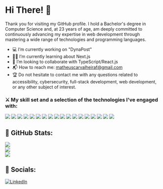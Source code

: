 # Hi There! 👋

Thank you for visiting my GitHub profile. I hold a Bachelor's degree in Computer Science and, at 23 years of age, am deeply committed to continuously advancing my expertise in web development through mastering a wide range of technologies and programming languages.

- 💻 I’m currently working on "DynaPost"
- 🧑‍💻 I’m currently learning about Next.js
- 👔 I’m looking to collaborate with TypeScript/React.js
- 📬 How to reach me: matheuscarvalheiraf@gmail.com
- 🏆 Do not hesitate to contact me with any questions related to accessibility, cybersecurity, full-stack development, web development, or any other subject of interest.

###  ⚔️ My skill set and a selection of the technologies I've engaged with:

<img src="https://img.shields.io/badge/java-%23ED8B00.svg?style=for-the-badge&logo=java&logoColor=white" /> <img src="https://img.shields.io/badge/JavaScript-F7DF1E.svg?style=for-the-badge&logo=JavaScript&logoColor=black" /> <img src="https://img.shields.io/badge/TypeScript-3178C6.svg?style=for-the-badge&logo=TypeScript&logoColor=white" /> <img src="https://img.shields.io/badge/Postman-FF6C37?style=for-the-badge&logo=postman&logoColor=white" />
<img src="https://img.shields.io/badge/React-61DAFB.svg?style=for-the-badge&logo=React&logoColor=black" /> <img src="https://img.shields.io/badge/HTML5-E34F26.svg?style=for-the-badge&logo=HTML5&logoColor=white" /> 
<img src="https://img.shields.io/badge/CSS3-1572B6.svg?style=for-the-badge&logo=CSS3&logoColor=white" /> <img src="https://img.shields.io/badge/MongoDB-47A248.svg?style=for-the-badge&logo=MongoDB&logoColor=white" />
<img src="https://img.shields.io/badge/Tailwind%20CSS-06B6D4.svg?style=for-the-badge&logo=Tailwind-CSS&logoColor=white" /> <img src="https://img.shields.io/badge/Node.js-339933.svg?style=for-the-badge&logo=nodedotjs&logoColor=white" /> 
<img src="https://img.shields.io/badge/MySQL-4479A1.svg?style=for-the-badge&logo=MySQL&logoColor=white" /> <img src="https://img.shields.io/badge/Spring%20Boot-6DB33F.svg?style=for-the-badge&logo=Spring-Boot&logoColor=white" /> 
<img src="https://img.shields.io/badge/Radix%20UI-161618.svg?style=for-the-badge&logo=Radix-UI&logoColor=white" /> <img src="https://img.shields.io/badge/Redux-764ABC.svg?style=for-the-badge&logo=Redux&logoColor=white" />
<img src="https://img.shields.io/badge/RabbitMQ-FF6600.svg?style=for-the-badge&logo=RabbitMQ&logoColor=white" /> <img src="https://img.shields.io/badge/AWS-%23FF9900.svg?style=for-the-badge&logo=amazon-aws&logoColor=white" />
<img src="https://img.shields.io/badge/SASS-hotpink.svg?style=for-the-badge&logo=SASS&logoColor=white" /> <img src="https://img.shields.io/badge/figma-%23F24E1E.svg?style=for-the-badge&logo=figma&logoColor=white" />


## 🚀 GitHub Stats:
![](https://github-readme-stats.vercel.app/api?username=matheuscarvalheira&theme=codeSTACKr&hide_border=true&include_all_commits=true&count_private=false)<br/>
![](https://github-readme-streak-stats.herokuapp.com/?user=matheuscarvalheira&theme=codeSTACKr&hide_border=true)<br/>
![](https://github-readme-stats.vercel.app/api/top-langs/?username=matheuscarvalheira&theme=codeSTACKr&hide_border=true&include_all_commits=true&count_private=false&layout=compact)

## 🔎 Socials:
[![LinkedIn](https://img.shields.io/badge/LinkedIn-%230077B5.svg?logo=linkedin&logoColor=white)](https://www.linkedin.com/in/matheus-carvalheira-92b0551aa/) 
